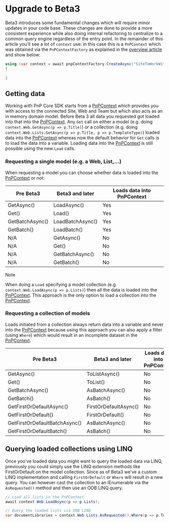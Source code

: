 # Upgrade to Beta3

Beta3 introduces some fundamental changes which will require minor updates in your code base. These changes are done to provide a more consistent experience while also doing internal refactoring to centralize to a common query engine regardless of the entry point. In the remainder of this article you'll see a lot of `context` use: in this case this is a `PnPContext` which was obtained via the `PnPContextFactory` as explained in the [overview article](readme.md) and show below:

```csharp
using (var context = await pnpContextFactory.CreateAsync("SiteToWorkWith"))
{
    
}
```

## Getting data

Working with PnP Core SDK starts from a [PnPContext](https://pnp.github.io/pnpcore/api/PnP.Core.Services.PnPContext.html) which provides you with access to the connected Site, Web and Team but which also acts as an in memory domain model. Before Beta 3 all data you requested got loaded into that into the [PnPContext](https://pnp.github.io/pnpcore/api/PnP.Core.Services.PnPContext.html). Any `Get` call on either a model (e.g. doing `context.Web.GetAsync(p => p.Title)`) or a collection (e.g. doing `context.Web.Lists.GetAsync(p => p.Title, p => p.TemplateType)`) loaded data into the [PnPContext](https://pnp.github.io/pnpcore/api/PnP.Core.Services.PnPContext.html) whereas now the default behavior for `Get` calls is to load the data into a variable. Loading data into the [PnPContext](https://pnp.github.io/pnpcore/api/PnP.Core.Services.PnPContext.html) is still possible using the new `Load` calls.

### Requesting a single model (e.g. a Web, List,...)

When requesting a model you can choose whether data is loaded into the [PnPContext](https://pnp.github.io/pnpcore/api/PnP.Core.Services.PnPContext.html) or not:

Pre Beta3 | Beta3 and later | Loads data into PnPContext
----------|-----------------|-------------------------
GetAsync() | LoadAsync() | Yes
Get() | Load() | Yes
GetBatchAsync() | LoadBatchAsync() | Yes
GetBatch() | LoadBatch() | Yes
N/A | GetAsync() | No
N/A | Get() | No
N/A | GetBatchAsync() | No
N/A | GetBatch() | No

> [!Note]
> When doing a `Load` specifying a model collection (e.g. `context.Web.LoadAsync(p => p.Lists)`) then all the data is loaded into the [PnPContext](https://pnp.github.io/pnpcore/api/PnP.Core.Services.PnPContext.html). This approach is the only option to load a collection into the [PnPContext](https://pnp.github.io/pnpcore/api/PnP.Core.Services.PnPContext.html).

### Requesting a collection of models

Loads initiated from a collection always return data into a variable and never into the [PnPContext](https://pnp.github.io/pnpcore/api/PnP.Core.Services.PnPContext.html) because using this approach you can also apply a filter (using `Where`) which would result in an incomplete dataset in the [PnPContext](https://pnp.github.io/pnpcore/api/PnP.Core.Services.PnPContext.html).

Pre Beta3 | Beta3 and later | Loads data into PnPContext
----------|-----------------|-------------------------
GetAsync() | ToListAsync() | No
Get() | ToList() | No
GetBatchAsync() | AsBatchAsync() | No
GetBatch() | AsBatch() | No
GetFirstOrDefaultAsync() | FirstOrDefaultAsync() | No
GetFirstOrDefault() | FirstOrDefault() | No
GetFirstOrDefaultBatchAsync() | AsBatchAsync() | No
GetFirstOrDefaultBatch() | AsBatch() | No

## Querying loaded collections using LINQ

Once you've loaded data you might want to query the loaded data via LINQ, previously you could simply use the LINQ extension methods like FirstOrDefault on the model collection. Since as of Beta3 we've a custom LINQ implementation and calling `FirstOrDefault` or `Where` will result in a new query. You can however cast the collection to an IEnumerable via the `AsRequested()` method and then use an OOB LINQ query.

```csharp
// Load all lists in the PnPContext
await context.Web.LoadAsync(p => p.Lists);

// Query the loaded lists via OOB LINQ
var documentLibraries = context.Web.Lists.AsRequested().Where(p => p.TemplateType == ListTemplateType.DocumentLibrary);
```
